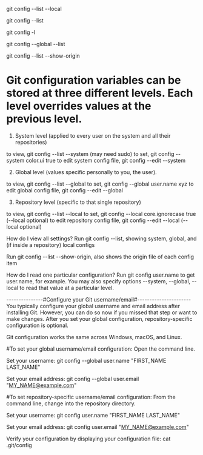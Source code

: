 
git config --list --local

git config --list

git config -l

git config --global --list

git config --list --show-origin

# Git configuration variables can be stored at three different levels. Each level overrides values at the previous level.

1. System level (applied to every user on the system and all their repositories)

to view, 
    git config --list --system (may need sudo)
to set, 
    git config --system color.ui true
to edit system config file, 
    git config --edit --system

2. Global level (values specific personally to you, the user).

to view, 
    git config --list --global
to set, 
    git config --global user.name xyz
to edit global config file, 
    git config --edit --global

3. Repository level (specific to that single repository)

to view, 
    git config --list --local
to set, 
    git config --local core.ignorecase true (--local optional)
to edit repository config file, 
    git config --edit --local (--local optional)

How do I view all settings?
Run 
git config --list, 
showing system, global, and (if inside a repository) local configs

Run 
git config --list --show-origin, 
also shows the origin file of each config item

How do I read one particular configuration?
Run 
git config user.name to get user.name, for example.
You may also specify options --system, --global, --local to read that value at a particular level.


---------------#Configure your Git username/email#----------------------
You typically configure your global username and email address after installing Git. However, you can do so now if you missed that step or want to make changes. After you set your global configuration, repository-specific configuration is optional.

Git configuration works the same across Windows, macOS, and Linux.

#To set your global username/email configuration:
Open the command line.

Set your username:
    git config --global user.name "FIRST_NAME LAST_NAME"

Set your email address:
    git config --global user.email "MY_NAME@example.com"


#To set repository-specific username/email configuration:
From the command line, change into the repository directory.

Set your username:
    git config user.name "FIRST_NAME LAST_NAME"

Set your email address:
    git config user.email "MY_NAME@example.com"

Verify your configuration by displaying your configuration file:
    cat .git/config